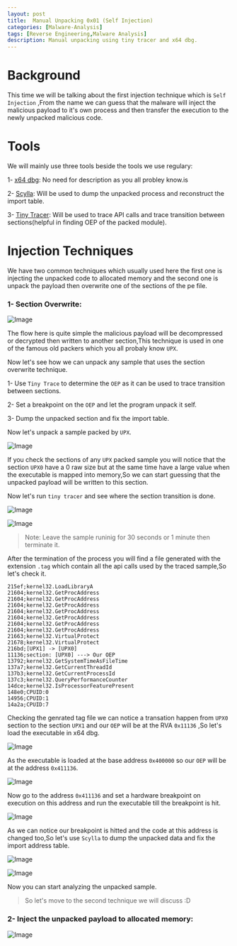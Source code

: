 ```yaml
---
layout: post
title:  Manual Unpacking 0x01 (Self Injection)
categories: [Malware-Analysis]
tags: [Reverse Engineering,Malware Analysis]
description: Manual unpacking using tiny tracer and x64 dbg.
---
```

# Background
This time we will be talking about the first injection technique which is `Self Injection` ,From the name we can guess that the malware will inject the malicious payload to it's own process and then transfer the execution to the newly unpacked malicious code.

# Tools
We will mainly use three tools beside the tools we use regulary:

1- [x64 dbg](https://x64dbg.com/): No need for description as you all probley know.is 

2- [Scylla](https://github.com/NtQuery/Scylla): Will be used to dump the unpacked process and reconstruct the import table.

3- [Tiny Tracer](https://github.com/hasherezade/tiny_tracer): Will be used to trace API calls and trace transition between sections(helpful in finding OEP of the packed module).

# Injection Techniques
We have two common techniques which usually used here the first one is injecting the unpacked code to allocated memory and the second one is unpack the payload then overwrite one of the sections of the pe file.

### 1- Section Overwrite:


![Image](https://github.com/joezid/joezid.github.io/raw/main/Images/Manual%20unpacking/packing_dia2.png)

The flow here is quite simple the malicious payload will be decompressed or decrypted then written to another section,This technique is used in one of the famous old packers which you all probaly know `UPX`.

Now let's see how we can unpack any sample that uses the section overwrite technique.

1- Use `Tiny Trace` to determine the `OEP` as it can be used to trace transition between sections.

2- Set a breakpoint on the `OEP` and let the program unpack it self.

3- Dump the unpacked section and fix the import table.

Now let's unpack a sample packed by `UPX`.

![Image](https://github.com/joezid/joezid.github.io/raw/main/Images/Manual%20unpacking/up.PNG)

If you check the sections of any `UPX` packed sample you will notice that the section `UPX0` have a 0 raw size but at the same time have a large value when the executable is mapped into memory,So we can start guessing that the unpacked payload will be written to this section.

Now let's run `tiny tracer` and see where the section transition is done.

![Image](https://github.com/joezid/joezid.github.io/raw/main/Images/Manual%20unpacking/rn_p.png)

![Image](https://github.com/joezid/joezid.github.io/raw/main/Images/Manual%20unpacking/p_2.PNG)


> Note: Leave the sample runinig for 30 seconds or 1 minute then terminate it.

After the termination of the process you will find a file generated with the extension `.tag` which contain all the api calls used by the traced sample,So let's check it.

```
215ef;kernel32.LoadLibraryA
21604;kernel32.GetProcAddress
21604;kernel32.GetProcAddress
21604;kernel32.GetProcAddress
21604;kernel32.GetProcAddress
21604;kernel32.GetProcAddress
21604;kernel32.GetProcAddress
21604;kernel32.GetProcAddress
21663;kernel32.VirtualProtect
21678;kernel32.VirtualProtect
216bd;[UPX1] -> [UPX0]
11136;section: [UPX0] ---> Our OEP
13792;kernel32.GetSystemTimeAsFileTime
137a7;kernel32.GetCurrentThreadId
137b3;kernel32.GetCurrentProcessId
137c3;kernel32.QueryPerformanceCounter
14dce;kernel32.IsProcessorFeaturePresent
148e0;CPUID:0
14956;CPUID:1
14a2a;CPUID:7
```
Checking the genrated tag file we can notice a transation happen from `UPX0` section to the section `UPX1` and our `OEP` will be at the RVA `0x11136` ,So let's load the executable in x64 dbg.


![Image](https://github.com/joezid/joezid.github.io/raw/main/Images/Manual%20unpacking/bas.png)

As the executable is loaded at the base address `0x400000` so our `OEP` will be at the address `0x411136`.

![Image](https://github.com/joezid/joezid.github.io/raw/main/Images/Manual%20unpacking/add.png)

Now go to the address `0x411136` and set a hardware breakpoint on execution on this address and run the executable till the breakpoint is hit.

![Image](https://github.com/joezid/joezid.github.io/raw/main/Images/Manual%20unpacking/unp_1.PNG)

As we can notice our breakpoint is hitted and the code at this address is changed too,So let's use `Scylla` to dump the unpacked data and fix the import address table.

![Image](https://github.com/joezid/joezid.github.io/raw/main/Images/Manual%20unpacking/dump_1.png)


![Image](https://github.com/joezid/joezid.github.io/raw/main/Images/Manual%20unpacking/dump_3.png)

Now you can start analyzing the unpacked sample.


> So let's move to the second technique we will discuss :D


### 2- Inject the unpacked payload to allocated memory:

![Image](https://github.com/joezid/joezid.github.io/raw/main/Images/Manual%20unpacking/vir.gif)
